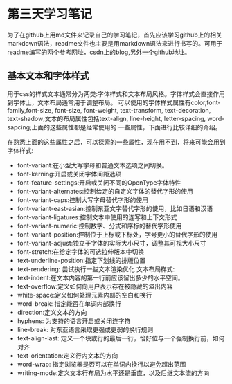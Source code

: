 # 第三天学习笔记
  为了在github上用md文件来记录自己的学习笔记，首先应该学习github上的相关markdown语法，readme文件也主要是用markdown语法来进行书写的。可用于readme编写的两个参考网址，[csdn上的blog](https://blog.csdn.net/wsymcxy/article/details/82749527),[另外一个github地址](https://github.com/guodongxiaren/README#%E4%BA%8C%E7%BA%A7%E6%A0%87%E9%A2%98)。

## 基本文本和字体样式
  用于css的样式文本通常分为两类:字体样式和文本布局风格。字体样式会直接作用到字体上，文本布局通常用于调整布局。
  可以使用的字体样式属性有color,font-family,font-size, font-size, font-weight, text-transform, text-decoration,
  text-shadow;文本的布局属性包括text-align, line-height, letter-spacing, word-sapcing;上面的这些属性都是经常使用的
  一些属性，下面进行比较详细的介绍。
  
  在熟悉上面的这些属性之后，可以探索的一些属性，现在用不到，将来可能会用到
  字体样式:
  - font-variant:在小型大写字母和普通文本选项之间切换。
  - font-kerning:开启或关闭字体间距选项
  - font-feature-settings:开启或关闭不同的OpenType字体特性
  - font-variant-alternates:控制给定的自定义字体的替代字形的使用
  - font-variant-caps:控制大写字母替代字形的使用
  - font-variant-east-asian:控制东亚文字替代字形的使用，比如日语和汉语
  - font-variant-ligatures:控制文本中使用的连写和上下文形式
  - font-variant-numeric:控制数字、分式和序标的替代字形使用
  - font-variant-position:控制位于上标或下标处，字号更小的替代字形的使用
  - font-variant-adjust:独立于字体的实际大小尺寸，调整其可视大小尺寸
  - font-stretch:在给定字体的可选拉伸版本中切换
  - text-underline-position:指定下划线的排版位置
  - text-rendering: 尝试执行一些文本渲染优化
  文本布局样式:
  - text-indent:在文本内容的第一行前应该留出多少的水平空间。
  - text-overflow:定义如何向用户表示存在被隐藏的溢出内容
  - white-space:定义如何处理元素内部的空白和换行
  - word-break: 指定能否在单词内部换行
  - direction:定义文本的方向
  - hyphens: 为支持的语言开启或关闭连字符
  - line-break: 对东亚语言采取更强或更弱的换行规则
  - text-align-last: 定义一个块或行的最后一行，恰好位与一个强制换行前，如何对齐
  - text-orientation:定义行内文本的方向
  - word-wrap: 指定浏览器是否可以在单词内换行以避免超出范围
  - writing-mode:定义文本行布局为水平还是垂直，以及后继文本流的方向

